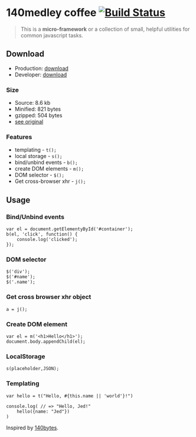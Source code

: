 # 140medley coffee [![Build Status](https://travis-ci.org/frkr/140medley.png)](https://travis-ci.org/frkr/140medley/)

> This is a **micro-framework** or a collection of small, helpful utilities for common javascript tasks.

## Download
* Production: [download][downloadmin]
* Developer: [download][download]

### Size
* Source:  8.6 kb
* Minified: 821 bytes
* gzipped: 504 bytes
* [see original][honza]

### Features
* templating - `t();`
* local storage - `s();`
* bind/unbind events - `b();`
* create DOM elements - `m();`
* DOM selector - `$();`
* Get cross-browser xhr - `j();`

## Usage

### Bind/Unbind events
```
var el = document.getElementyById('#container');
b(el, 'click', function() {
	console.log('clicked');
});
```

### DOM selector
```
$('div');
$('#name');
$('.name');
```

### Get cross browser xhr object
```
a = j();
```

### Create DOM element
```
var el = m('<h1>Hello</h1>');
document.body.appendChild(el);
```

### LocalStorage
```
s(placeholder,JSON);
```

### Templating
```
var hello = t("Hello, #{this.name || 'world'}!")

console.log( // => "Hello, Jed!"
	hello({name: "Jed"})
)
```

Inspired by [140bytes][bytes].

[bytes]: https://gist.github.com/962807
[honza]: https://github.com/honza/140medley
[download]: https://raw.github.com/frkr/140medley/master/dist/140medley.js
[downloadmin]: https://raw.github.com/frkr/140medley/master/dist/140medley.min.js
